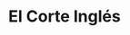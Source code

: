 ---
title: "El Corte Inglés"
url: /valencia/el-corte-ingles-carrer-del-pintor-sorolla/
shop: grandes almacenes
---